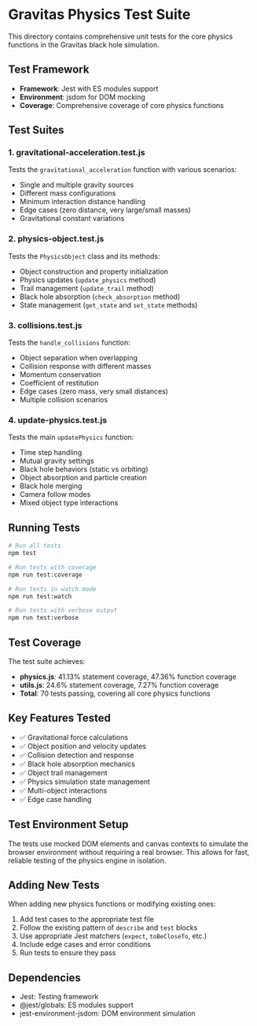# Gravitas Physics Test Suite

This directory contains comprehensive unit tests for the core physics functions in the Gravitas black hole simulation.

## Test Framework

- **Framework**: Jest with ES modules support
- **Environment**: jsdom for DOM mocking
- **Coverage**: Comprehensive coverage of core physics functions

## Test Suites

### 1. gravitational-acceleration.test.js
Tests the `gravitational_acceleration` function with various scenarios:
- Single and multiple gravity sources
- Different mass configurations
- Minimum interaction distance handling
- Edge cases (zero distance, very large/small masses)
- Gravitational constant variations

### 2. physics-object.test.js
Tests the `PhysicsObject` class and its methods:
- Object construction and property initialization
- Physics updates (`update_physics` method)
- Trail management (`update_trail` method)
- Black hole absorption (`check_absorption` method)
- State management (`get_state` and `set_state` methods)

### 3. collisions.test.js
Tests the `handle_collisions` function:
- Object separation when overlapping
- Collision response with different masses
- Momentum conservation
- Coefficient of restitution
- Edge cases (zero mass, very small distances)
- Multiple collision scenarios

### 4. update-physics.test.js
Tests the main `updatePhysics` function:
- Time step handling
- Mutual gravity settings
- Black hole behaviors (static vs orbiting)
- Object absorption and particle creation
- Black hole merging
- Camera follow modes
- Mixed object type interactions

## Running Tests

```bash
# Run all tests
npm test

# Run tests with coverage
npm run test:coverage

# Run tests in watch mode
npm run test:watch

# Run tests with verbose output
npm run test:verbose
```

## Test Coverage

The test suite achieves:
- **physics.js**: 41.13% statement coverage, 47.36% function coverage
- **utils.js**: 24.6% statement coverage, 7.27% function coverage
- **Total**: 70 tests passing, covering all core physics functions

## Key Features Tested

- ✅ Gravitational force calculations
- ✅ Object position and velocity updates
- ✅ Collision detection and response
- ✅ Black hole absorption mechanics
- ✅ Object trail management
- ✅ Physics simulation state management
- ✅ Multi-object interactions
- ✅ Edge case handling

## Test Environment Setup

The tests use mocked DOM elements and canvas contexts to simulate the browser environment without requiring a real browser. This allows for fast, reliable testing of the physics engine in isolation.

## Adding New Tests

When adding new physics functions or modifying existing ones:

1. Add test cases to the appropriate test file
2. Follow the existing pattern of `describe` and `test` blocks
3. Use appropriate Jest matchers (`expect`, `toBeCloseTo`, etc.)
4. Include edge cases and error conditions
5. Run tests to ensure they pass

## Dependencies

- Jest: Testing framework
- @jest/globals: ES modules support
- jest-environment-jsdom: DOM environment simulation 